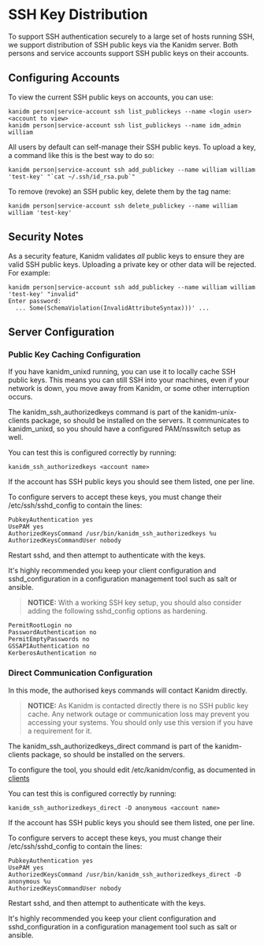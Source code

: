 # SSH Key Distribution

To support SSH authentication securely to a large set of hosts running SSH, we support
distribution of SSH public keys via the Kanidm server. Both persons and service accounts
support SSH public keys on their accounts.

## Configuring Accounts

To view the current SSH public keys on accounts, you can use:

    kanidm person|service-account ssh list_publickeys --name <login user> <account to view>
    kanidm person|service-account ssh list_publickeys --name idm_admin william

All users by default can self-manage their SSH public keys. To upload a key, a command like this
is the best way to do so:

    kanidm person|service-account ssh add_publickey --name william william 'test-key' "`cat ~/.ssh/id_rsa.pub`"

To remove (revoke) an SSH public key, delete them by the tag name:

    kanidm person|service-account ssh delete_publickey --name william william 'test-key'

## Security Notes

As a security feature, Kanidm validates *all* public keys to ensure they are valid SSH public keys.
Uploading a private key or other data will be rejected. For example:

    kanidm person|service-account ssh add_publickey --name william william 'test-key' "invalid"
    Enter password:
      ... Some(SchemaViolation(InvalidAttributeSyntax)))' ...

## Server Configuration

### Public Key Caching Configuration

If you have kanidm_unixd running, you can use it to locally cache SSH public keys. This means you
can still SSH into your machines, even if your network is down, you move away from Kanidm, or
some other interruption occurs.

The kanidm_ssh_authorizedkeys command is part of the kanidm-unix-clients package, so should be installed
on the servers. It communicates to kanidm_unixd, so you should have a configured PAM/nsswitch
setup as well.

You can test this is configured correctly by running:

    kanidm_ssh_authorizedkeys <account name>

If the account has SSH public keys you should see them listed, one per line.

To configure servers to accept these keys, you must change their /etc/ssh/sshd_config to
contain the lines:

    PubkeyAuthentication yes
    UsePAM yes
    AuthorizedKeysCommand /usr/bin/kanidm_ssh_authorizedkeys %u
    AuthorizedKeysCommandUser nobody

Restart sshd, and then attempt to authenticate with the keys.

It's highly recommended you keep your client configuration and sshd_configuration in a configuration
management tool such as salt or ansible.

> **NOTICE:**
> With a working SSH key setup, you should also consider adding the following
> sshd_config options as hardening.

    PermitRootLogin no
    PasswordAuthentication no
    PermitEmptyPasswords no
    GSSAPIAuthentication no
    KerberosAuthentication no

### Direct Communication Configuration

In this mode, the authorised keys commands will contact Kanidm directly.

> **NOTICE:**
> As Kanidm is contacted directly there is no SSH public key cache. Any network
> outage or communication loss may prevent you accessing your systems. You should
> only use this version if you have a requirement for it.

The kanidm_ssh_authorizedkeys_direct command is part of the kanidm-clients package, so should be installed
on the servers.

To configure the tool, you should edit /etc/kanidm/config, as documented in [clients](./client_tools.md)

You can test this is configured correctly by running:

    kanidm_ssh_authorizedkeys_direct -D anonymous <account name>

If the account has SSH public keys you should see them listed, one per line.

To configure servers to accept these keys, you must change their /etc/ssh/sshd_config to
contain the lines:

    PubkeyAuthentication yes
    UsePAM yes
    AuthorizedKeysCommand /usr/bin/kanidm_ssh_authorizedkeys_direct -D anonymous %u
    AuthorizedKeysCommandUser nobody

Restart sshd, and then attempt to authenticate with the keys.

It's highly recommended you keep your client configuration and sshd_configuration in a configuration
management tool such as salt or ansible.
